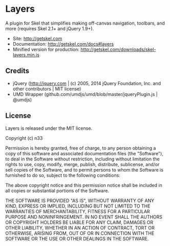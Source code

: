 # Layers

A plugin for Skel that simplifies making off-canvas navigation, toolbars, and more (requires Skel 2.1+ and jQuery 1.9+).

* Site: http://getskel.com
* Documentation: http://getskel.com/docs#layers
* Minified version for production: http://getskel.com/downloads/skel-layers.min.js

## Credits

* jQuery (http://jquery.com | (c) 2005, 2014 jQuery Foundation, Inc. and other contributors | MIT license)
* UMD Wrapper (github.com/umdjs/umd/blob/master/jqueryPlugin.js | @umdjs)

## License

Layers is released under the MIT license.

Copyright (c) n33

Permission is hereby granted, free of charge, to any person obtaining a
copy of this software and associated documentation files (the
"Software"), to deal in the Software without restriction, including
without limitation the rights to use, copy, modify, merge, publish,
distribute, sublicense, and/or sell copies of the Software, and to
permit persons to whom the Software is furnished to do so, subject to
the following conditions:

The above copyright notice and this permission notice shall be included
in all copies or substantial portions of the Software.

THE SOFTWARE IS PROVIDED "AS IS", WITHOUT WARRANTY OF ANY KIND, EXPRESS
OR IMPLIED, INCLUDING BUT NOT LIMITED TO THE WARRANTIES OF
MERCHANTABILITY, FITNESS FOR A PARTICULAR PURPOSE AND NONINFRINGEMENT.
IN NO EVENT SHALL THE AUTHORS OR COPYRIGHT HOLDERS BE LIABLE FOR ANY
CLAIM, DAMAGES OR OTHER LIABILITY, WHETHER IN AN ACTION OF CONTRACT,
TORT OR OTHERWISE, ARISING FROM, OUT OF OR IN CONNECTION WITH THE
SOFTWARE OR THE USE OR OTHER DEALINGS IN THE SOFTWARE.
